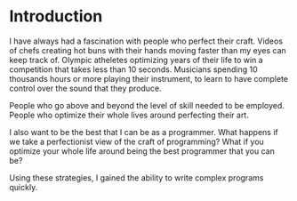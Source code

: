 Introduction
===========

I have always had a fascination with people who perfect their craft. Videos of chefs creating hot buns with their hands moving faster than my eyes can keep track of. Olympic atheletes optimizing years of their life to win a competition that takes less than 10 seconds. Musicians spending 10 thousands hours or more playing their instrument, to learn to have complete control over the sound that they produce.

People who go above and beyond the level of skill needed to be employed. People who optimize their whole lives around perfecting their art. 

I also want to be the best that I can be as a programmer. What happens if we take a perfectionist view of the craft of programming? What if you optimize your whole life around being the best programmer that you can be?

Using these strategies, I gained the ability to write complex programs quickly.

